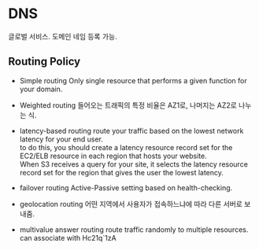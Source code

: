 # DNS 
글로벌 서비스. 도메인 네임 등록 가능.
## Routing Policy
* Simple routing
Only single resource that performs a given function for your domain.

* Weighted routing
들어오는 트래픽의 특정 비율은 AZ1로, 나머지는 AZ2로 나누는 식.
* latency-based routing
route your traffic based on the lowest network latency for your end user. <br />
to do this, you should create a latency resource record set for the EC2/ELB resource in each region that hosts your website.<br />
When S3 receives a query for your site, it selects the latency resource record set for the region that gives the user the lowest latency.<br />
* failover routing
Active-Passive setting based on health-checking.
* geolocation routing
어떤 지역에서 사용자가 접속하느냐에 따라 다른 서버로 보내줌.
* multivalue answer routing
route traffic randomly to multiple resources. <br />
can associate with Hc21q`1zA